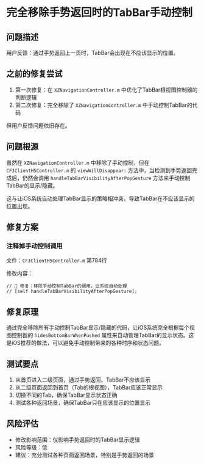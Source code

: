 # 完全移除手势返回时的TabBar手动控制

## 问题描述
用户反馈：通过手势返回上一页时，TabBar会出现在不应该显示的位置。

## 之前的修复尝试
1. 第一次修复：在 `XZNavigationController.m` 中优化了TabBar根视图控制器的判断逻辑
2. 第二次修复：完全移除了 `XZNavigationController.m` 中手动控制TabBar的代码

但用户反馈问题依旧存在。

## 问题根源
虽然在 `XZNavigationController.m` 中移除了手动控制，但在 `CFJClientH5Controller.m` 的 `viewWillDisappear:` 方法中，当检测到手势返回完成后，仍然会调用 `handleTabBarVisibilityAfterPopGesture` 方法来手动控制TabBar的显示/隐藏。

这与让iOS系统自动处理TabBar显示的策略相冲突，导致TabBar在不应该显示的位置出现。

## 修复方案

### 注释掉手动控制调用
文件：`CFJClientH5Controller.m` 第784行

修改内容：
```objc
// 🔧 修复：移除手动控制TabBar的调用，让系统自动处理
// [self handleTabBarVisibilityAfterPopGesture];
```

## 修复原理
通过完全移除所有手动控制TabBar显示/隐藏的代码，让iOS系统完全根据每个视图控制器的 `hidesBottomBarWhenPushed` 属性来自动管理TabBar的显示状态。这是iOS推荐的做法，可以避免手动控制带来的各种时序和状态问题。

## 测试要点
1. 从首页进入二级页面，通过手势返回，TabBar不应该显示
2. 从二级页面返回到首页（Tab的根视图），TabBar应该正常显示
3. 切换不同的Tab，确保TabBar显示状态正确
4. 测试各种返回场景，确保TabBar只在应该显示的位置显示

## 风险评估
- 修改影响范围：仅影响手势返回时的TabBar显示逻辑
- 风险等级：低
- 建议：充分测试各种页面返回场景，特别是手势返回的场景
